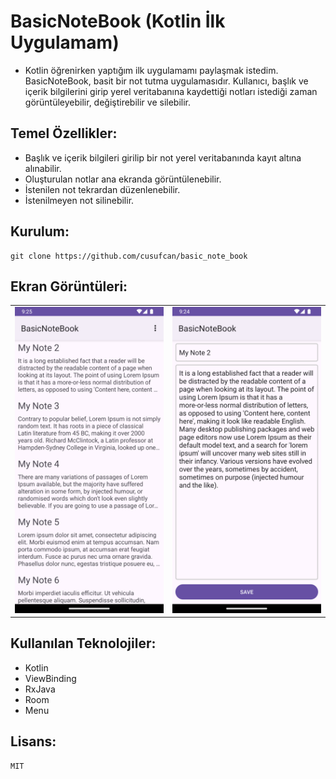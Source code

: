 # BasicNoteBook (Kotlin İlk Uygulamam)

+ Kotlin öğrenirken yaptığım ilk uygulamamı paylaşmak istedim. BasicNoteBook, basit bir not tutma uygulamasıdır. Kullanıcı, başlık ve içerik bilgilerini girip yerel veritabanına kaydettiği notları istediği zaman görüntüleyebilir, değiştirebilir ve silebilir.

## Temel Özellikler:

+ Başlık ve içerik bilgileri girilip bir not yerel veritabanında kayıt altına alınabilir.
+ Oluşturulan notlar ana ekranda görüntülenebilir.
+ İstenilen not tekrardan düzenlenebilir.
+ İstenilmeyen not silinebilir.

## Kurulum:

    git clone https://github.com/cusufcan/basic_note_book

## Ekran Görüntüleri:

<table>
    <tr>
        <td><img src="app/src/main/res/drawable/ss1.png" alt="1"></td>
        <td><img src="app/src/main/res/drawable/ss2.png" alt="2"></td>
    </tr>
</table>

## Kullanılan Teknolojiler:

+ Kotlin
+ ViewBinding
+ RxJava
+ Room
+ Menu

## Lisans:

    MIT

